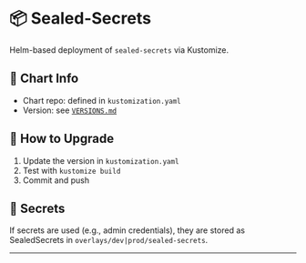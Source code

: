 # 📦 Sealed-Secrets

Helm-based deployment of `sealed-secrets` via Kustomize.

## 🔗 Chart Info

- Chart repo: defined in `kustomization.yaml`
- Version: see [`VERSIONS.md`](../../../../VERSIONS.md)

## 🚀 How to Upgrade

1. Update the version in `kustomization.yaml`
2. Test with `kustomize build`
3. Commit and push

## 🔐 Secrets

If secrets are used (e.g., admin credentials), they are stored as SealedSecrets in `overlays/dev|prod/sealed-secrets`.

---
